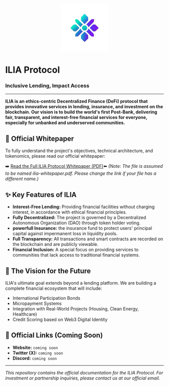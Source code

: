 <p align="center">
  <img src=https://github.com/silas-kouri/ilia-protocol/blob/main/assets/logo4.png alt="ILIA Protocol Logo" width="150"/>
</p>

# ILIA Protocol

### Inclusive Lending, Impact Access

---

**ILIA is an ethics-centric Decentralized Finance (DeFi) protocol that provides innovative services in lending, insurance, and investment on the blockchain. Our vision is to build the world's first Post-Bank, delivering fair, transparent, and interest-free financial services for everyone, especially for unbanked and underserved communities.**

## 📑 Official Whitepaper

To fully understand the project's objectives, technical architecture, and tokenomics, please read our official whitepaper:

➡️ [Read the Full ILIA Protocol Whitepaper (PDF)](https://github.com/silas-kouri/ilia-protocol/blob/main/White%20Paper%200.5.3)⬅️
*(Note: The file is assumed to be named ilia-whitepaper.pdf. Please change the link if your file has a different name.)*

## ✨ Key Features of ILIA

* **Interest-Free Lending:** Providing financial facilities without charging interest, in accordance with ethical financial principles.
* **Fully Decentralized:** The project is governed by a Decentralized Autonomous Organization (DAO) through token holder voting.
* **powerfull Insurance:** the insurance fund to protect users' principal capital against impermanent loss in liquidity pools.
* **Full Transparency:** All transactions and smart contracts are recorded on the blockchain and are publicly viewable.
* **Financial Inclusion:** A special focus on providing services to communities that lack access to traditional financial systems.

## 🔮 The Vision for the Future

ILIA's ultimate goal extends beyond a lending platform. We are building a complete financial ecosystem that will include:
-   International Participation Bonds
-   Micropayment Systems
-   Integration with Real-World Projects (Housing, Clean Energy, Healthcare)
-   Credit Scoring based on Web3 Digital Identity

## 🔗 Official Links (Coming Soon)

* **Website:** `coming soon`
* **Twitter (X):** `coming soon`
* **Discord:** `coming soon`

---
*This repository contains the official documentation for the ILIA Protocol. For investment or partnership inquiries, please contact us at our official email.*
